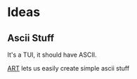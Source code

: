 # Ideas


## Ascii Stuff

It's a TUI, it should have ASCII.

[ART](https://github.com/sepandhaghighi/art) lets us easily create simple ascii stuff
